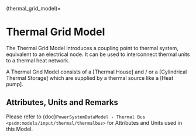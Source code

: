 (thermal_grid_model)=
# Thermal Grid Model

The Thermal Grid Model introduces a coupling point to thermal system, equivalent to an electrical node. It can be used to interconnect thermal units to a thermal heat network.

A Thermal Grid Model consists of a [Thermal House] and / or a [Cylindrical Thermal Storage] which are supplied by a thermal source like a [Heat pump].

## Attributes, Units and Remarks

Please refer to {doc}`PowerSystemDataModel - Thermal Bus <psdm:models/input/thermal/thermalbus>` for Attributes and Units used in this Model.
